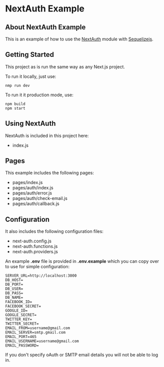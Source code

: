 # NextAuth Example

## About NextAuth Example

This is an example of how to use the [NextAuth](https://www.npmjs.com/package/next-auth) module with [Sequelizejs](http://docs.sequelizejs.com/).

## Getting Started

This project as is run the same way as any Next.js project.

To run it locally, just use:

    nmp run dev

To run it it production mode, use:

    npm build
    npm start

## Using NextAuth

NextAuth is included in this project here:

* index.js

## Pages

This example includes the following pages:

* pages/index.js
* pages/auth/index.js
* pages/auth/error.js
* pages/auth/check-email.js
* pages/auth/callback.js

## Configuration

It also includes the following configuration files:

* next-auth.config.js
* next-auth.functions.js
* next-auth.providers.js

An example **.env** file is provided in **.env.example** which you can copy over to use for simple configuration:

```
SERVER_URL=http://localhost:3000
DB_HOST=
DB_PORT=
DB_USER=
DB_PASS=
DB_NAME=
FACEBOOK_ID=
FACEBOOK_SECRET=
GOOGLE_ID=
GOOGLE_SECRET=
TWITTER_KEY=
TWITTER_SECRET=
EMAIL_FROM=username@gmail.com
EMAIL_SERVER=smtp.gmail.com
EMAIL_PORT=465
EMAIL_USERNAME=username@gmail.com
EMAIL_PASSWORD=
```

If you don't specify oAuth or SMTP email details you will not be able to log in.

